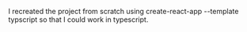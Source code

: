 I recreated the project from scratch using create-react-app --template typscript so that I could work in typescript.
